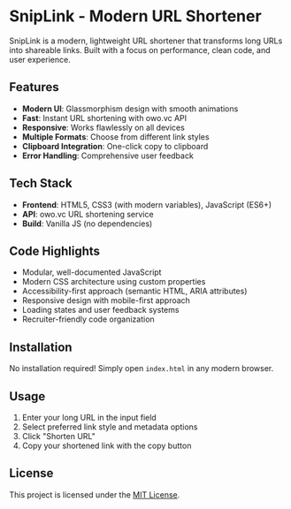 # SnipLink - Modern URL Shortener

SnipLink is a modern, lightweight URL shortener that transforms long URLs into shareable links. Built with a focus on performance, clean code, and user experience.

## Features

- **Modern UI**: Glassmorphism design with smooth animations
- **Fast**: Instant URL shortening with owo.vc API
- **Responsive**: Works flawlessly on all devices
- **Multiple Formats**: Choose from different link styles
- **Clipboard Integration**: One-click copy to clipboard
- **Error Handling**: Comprehensive user feedback

## Tech Stack

- **Frontend**: HTML5, CSS3 (with modern variables), JavaScript (ES6+)
- **API**: owo.vc URL shortening service
- **Build**: Vanilla JS (no dependencies)

## Code Highlights

- Modular, well-documented JavaScript
- Modern CSS architecture using custom properties
- Accessibility-first approach (semantic HTML, ARIA attributes)
- Responsive design with mobile-first approach
- Loading states and user feedback systems
- Recruiter-friendly code organization

## Installation

No installation required! Simply open `index.html` in any modern browser.

## Usage

1. Enter your long URL in the input field
2. Select preferred link style and metadata options
3. Click "Shorten URL"
4. Copy your shortened link with the copy button

## License

This project is licensed under the [MIT License](LICENSE).
